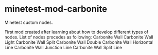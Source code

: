 # minetest-mod-carbonite
Minetest custom nodes.

First mod created after learning about how to develop different types of nodes.
List of nodes procedes as following:
Carbonite Wall
Carbonite Wall Light
Carbonite Wall Split
Carbonite Wall Double
Carbonite Wall Horizontal Line
Carbonite Wall Junction Line
Carbonite Wall Split Line
